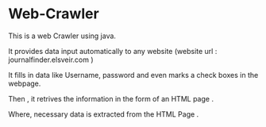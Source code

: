# Web-Crawler

This is a web Crawler using java.
 
It provides data input automatically to any website (website url : journalfinder.elsveir.com )

It fills in data like Username, password and even marks a check boxes in the webpage.

Then , it retrives the information in the form of an HTML page .

Where, necessary data is extracted from the HTML Page .
